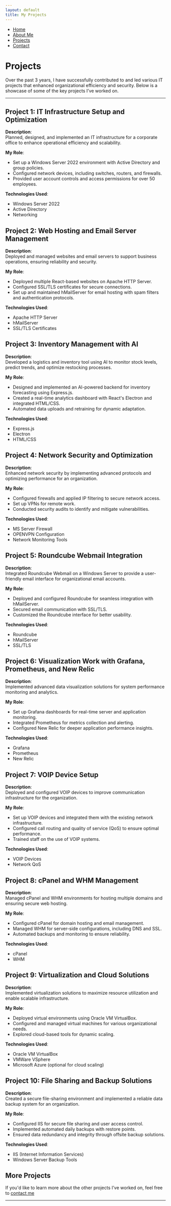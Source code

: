 ```yaml
---
layout: default
title: My Projects
---
```


<nav>
    <ul>
        <li><a href="{{ '/' | relative_url }}">Home</a></li>
        <li><a href="{{ '/about/' | relative_url }}">About Me</a></li>
        <li><a href="{{ '/projects/' | relative_url }}">Projects</a></li>
        <li><a href="{{ '/contact/' | relative_url }}">Contact</a></li>
    </ul>
</nav>

# Projects  

Over the past 3 years, I have successfully contributed to and led various IT projects that enhanced organizational efficiency and security. Below is a showcase of some of the key projects I’ve worked on.

---

## Project 1: **IT Infrastructure Setup and Optimization**
**Description**:  
Planned, designed, and implemented an IT infrastructure for a corporate office to enhance operational efficiency and scalability.  

**My Role**:  
- Set up a Windows Server 2022 environment with Active Directory and group policies.  
- Configured network devices, including switches, routers, and firewalls.  
- Provided user account controls and access permissions for over 50 employees.  

**Technologies Used**:  
- Windows Server 2022  
- Active Directory  
- Networking  


## Project 2: **Web Hosting and Email Server Management**
**Description**:  
Deployed and managed websites and email servers to support business operations, ensuring reliability and security.  

**My Role**:  
- Deployed multiple React-based websites on Apache HTTP Server.  
- Configured SSL/TLS certificates for secure connections.  
- Set up and maintained hMailServer for email hosting with spam filters and authentication protocols.  

**Technologies Used**:  
- Apache HTTP Server  
- hMailServer  
- SSL/TLS Certificates  


## Project 3: **Inventory Management with AI**
**Description**:  
Developed a logistics and inventory tool using AI to monitor stock levels, predict trends, and optimize restocking processes.  

**My Role**:  
- Designed and implemented an AI-powered backend for inventory forecasting using Express.js.  
- Created a real-time analytics dashboard with React's Electron and integrated HTML/CSS.  
- Automated data uploads and retraining for dynamic adaptation.  

**Technologies Used**:  
- Express.js  
- Electron  
- HTML/CSS  


## Project 4: **Network Security and Optimization**
**Description**:  
Enhanced network security by implementing advanced protocols and optimizing performance for an organization.  

**My Role**:  
- Configured firewalls and applied IP filtering to secure network access.  
- Set up VPNs for remote work.  
- Conducted security audits to identify and mitigate vulnerabilities.  

**Technologies Used**:  
- MS Server Firewall  
- OPENVPN Configuration  
- Network Monitoring Tools  


## Project 5: **Roundcube Webmail Integration**
**Description**:  
Integrated Roundcube Webmail on a Windows Server to provide a user-friendly email interface for organizational email accounts.  

**My Role**:  
- Deployed and configured Roundcube for seamless integration with hMailServer.  
- Secured email communication with SSL/TLS.  
- Customized the Roundcube interface for better usability.  

**Technologies Used**:  
- Roundcube  
- hMailServer  
- SSL/TLS  


## Project 6: **Visualization Work with Grafana, Prometheus, and New Relic**
**Description**:  
Implemented advanced data visualization solutions for system performance monitoring and analytics.  

**My Role**:  
- Set up Grafana dashboards for real-time server and application monitoring.  
- Integrated Prometheus for metrics collection and alerting.  
- Configured New Relic for deeper application performance insights.  

**Technologies Used**:  
- Grafana  
- Prometheus  
- New Relic


## Project 7: **VOIP Device Setup**
**Description**:  
Deployed and configured VOIP devices to improve communication infrastructure for the organization.  

**My Role**:  
- Set up VOIP devices and integrated them with the existing network infrastructure.  
- Configured call routing and quality of service (QoS) to ensure optimal performance.  
- Trained staff on the use of VOIP systems.  

**Technologies Used**:  
- VOIP Devices  
- Network QoS  

## Project 8: **cPanel and WHM Management**
**Description**:  
Managed cPanel and WHM environments for hosting multiple domains and ensuring secure web hosting.  

**My Role**:  
- Configured cPanel for domain hosting and email management.  
- Managed WHM for server-side configurations, including DNS and SSL.  
- Automated backups and monitoring to ensure reliability.  

**Technologies Used**:  
- cPanel  
- WHM  


## Project 9: **Virtualization and Cloud Solutions**
**Description**:  
Implemented virtualization solutions to maximize resource utilization and enable scalable infrastructure.  

**My Role**:  
- Deployed virtual environments using Oracle VM VirtualBox.  
- Configured and managed virtual machines for various organizational needs.  
- Explored cloud-based tools for dynamic scaling.  

**Technologies Used**:  
- Oracle VM VirtualBox
- VMWare VSphere
- Microsoft Azure (optional for cloud scaling)  


## Project 10: **File Sharing and Backup Solutions**
**Description**:  
Created a secure file-sharing environment and implemented a reliable data backup system for an organization.  

**My Role**:  
- Configured IIS for secure file sharing and user access control.  
- Implemented automated daily backups with restore points.  
- Ensured data redundancy and integrity through offsite backup solutions.  

**Technologies Used**:  
- IIS (Internet Information Services)  
- Windows Server Backup Tools  


## More Projects  
If you'd like to learn more about the other projects I’ve worked on, feel free to [contact me](contact.md) 

---
